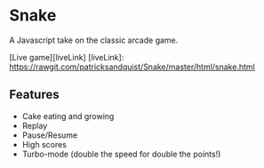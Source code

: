 # Snake

A Javascript take on the classic arcade game.

[Live game][liveLink]
[liveLink]: https://rawgit.com/patricksandquist/Snake/master/html/snake.html

## Features
- Cake eating and growing
- Replay
- Pause/Resume
- High scores
- Turbo-mode (double the speed for double the points!)

